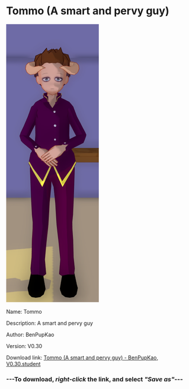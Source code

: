 # Tommo (A smart and pervy guy)

<img src = "https://raw.githubusercontent.com/Arbiter1223/Daigaku-Gurashi-Custom-Students/master/Students/Files/Tommo%20(A%20smart%20and%20pervy%20guy).png">

Name: Tommo

Description: A smart and pervy guy

Author: BenPupKao

Version: V0.30

Download link: <a href="https://raw.githubusercontent.com/Arbiter1223/Daigaku-Gurashi-Custom-Students/master/Students/Files/Tommo%20(A%20smart%20and%20pervy%20guy)%20-%20BenPupKao%2C%20V0.30.student">Tommo (A smart and pervy guy) - BenPupKao, V0.30.student</a>

### ---**To download, _right-click_ the link, and select _"Save as"_**---
